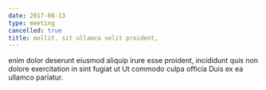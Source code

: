```yaml
---
date: 2017-08-13
type: meeting
cancelled: true
title: mollit. sit ullamco velit proident,
---
```

enim dolor deserunt eiusmod aliquip irure esse proident, incididunt quis non dolore exercitation in sint fugiat ut Ut commodo culpa officia Duis ex ea ullamco pariatur.
